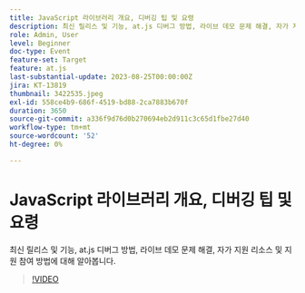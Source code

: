 ```yaml
---
title: JavaScript 라이브러리 개요, 디버깅 팁 및 요령
description: 최신 릴리스 및 기능, at.js 디버그 방법, 라이브 데모 문제 해결, 자가 지원 리소스 및 지원 참여 방법.
role: Admin, User
level: Beginner
doc-type: Event
feature-set: Target
feature: at.js
last-substantial-update: 2023-08-25T00:00:00Z
jira: KT-13819
thumbnail: 3422535.jpeg
exl-id: 558ce4b9-686f-4519-bd88-2ca7883b670f
duration: 3650
source-git-commit: a336f9d76d0b270694eb2d911c3c65d1fbe27d40
workflow-type: tm+mt
source-wordcount: '52'
ht-degree: 0%

---
```


# JavaScript 라이브러리 개요, 디버깅 팁 및 요령

최신 릴리스 및 기능, at.js 디버그 방법, 라이브 데모 문제 해결, 자가 지원 리소스 및 지원 참여 방법에 대해 알아봅니다.

>[!VIDEO](https://video.tv.adobe.com/v/3422535/?learn=on)
